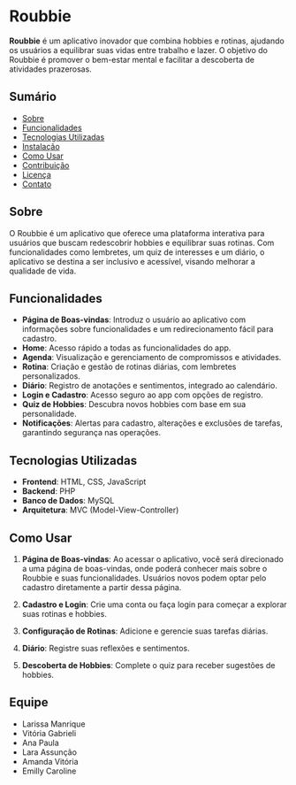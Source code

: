 # Roubbie

**Roubbie** é um aplicativo inovador que combina hobbies e rotinas, ajudando os usuários a equilibrar suas vidas entre trabalho e lazer. O objetivo do Roubbie é promover o bem-estar mental e facilitar a descoberta de atividades prazerosas.

## Sumário

- [Sobre](#sobre)
- [Funcionalidades](#funcionalidades)
- [Tecnologias Utilizadas](#tecnologias-utilizadas)
- [Instalação](#instalação)
- [Como Usar](#como-usar)
- [Contribuição](#contribuição)
- [Licença](#licença)
- [Contato](#contato)

## Sobre

O Roubbie é um aplicativo que oferece uma plataforma interativa para usuários que buscam redescobrir hobbies e equilibrar suas rotinas. Com funcionalidades como lembretes, um quiz de interesses e um diário, o aplicativo se destina a ser inclusivo e acessível, visando melhorar a qualidade de vida.

## Funcionalidades

- **Página de Boas-vindas**: Introduz o usuário ao aplicativo com informações sobre funcionalidades e um redirecionamento fácil para cadastro.
- **Home**: Acesso rápido a todas as funcionalidades do app.
- **Agenda**: Visualização e gerenciamento de compromissos e atividades.
- **Rotina**: Criação e gestão de rotinas diárias, com lembretes personalizados.
- **Diário**: Registro de anotações e sentimentos, integrado ao calendário.
- **Login e Cadastro**: Acesso seguro ao app com opções de registro.
- **Quiz de Hobbies**: Descubra novos hobbies com base em sua personalidade.
- **Notificações**: Alertas para cadastro, alterações e exclusões de tarefas, garantindo segurança nas operações.

## Tecnologias Utilizadas

- **Frontend**: HTML, CSS, JavaScript
- **Backend**: PHP
- **Banco de Dados**: MySQL
- **Arquitetura**: MVC (Model-View-Controller)

## Como Usar

1. **Página de Boas-vindas**: Ao acessar o aplicativo, você será direcionado a uma página de boas-vindas, onde poderá conhecer mais sobre o Roubbie e suas funcionalidades. Usuários novos podem optar pelo cadastro diretamente a partir dessa página.

2. **Cadastro e Login**: Crie uma conta ou faça login para começar a explorar suas rotinas e hobbies.

3. **Configuração de Rotinas**: Adicione e gerencie suas tarefas diárias.

4. **Diário**: Registre suas reflexões e sentimentos.

5. **Descoberta de Hobbies**: Complete o quiz para receber sugestões de hobbies.

## Equipe
- Larissa Manrique
- Vitória Gabrieli
- Ana Paula
- Lara Assunção
- Amanda Vitória
- Emilly Caroline
